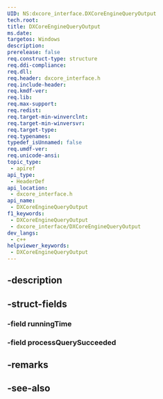 ```yaml
---
UID: NS:dxcore_interface.DXCoreEngineQueryOutput
tech.root: 
title: DXCoreEngineQueryOutput
ms.date: 
targetos: Windows
description: 
prerelease: false
req.construct-type: structure
req.ddi-compliance: 
req.dll: 
req.header: dxcore_interface.h
req.include-header: 
req.kmdf-ver: 
req.lib: 
req.max-support: 
req.redist: 
req.target-min-winverclnt: 
req.target-min-winversvr: 
req.target-type: 
req.typenames: 
typedef_isUnnamed: false
req.umdf-ver: 
req.unicode-ansi: 
topic_type:
 - apiref
api_type:
 - HeaderDef
api_location:
 - dxcore_interface.h
api_name:
 - DXCoreEngineQueryOutput
f1_keywords:
 - DXCoreEngineQueryOutput
 - dxcore_interface/DXCoreEngineQueryOutput
dev_langs:
 - c++
helpviewer_keywords:
 - DXCoreEngineQueryOutput
---
```


## -description

## -struct-fields

### -field runningTime

### -field processQuerySucceeded

## -remarks

## -see-also

